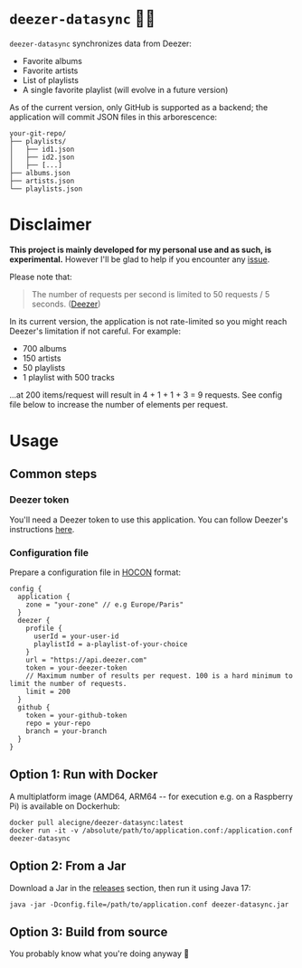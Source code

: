 # `deezer-datasync` :musical_note::floppy_disk:

`deezer-datasync` synchronizes data from Deezer:

- Favorite albums
- Favorite artists
- List of playlists
- A single favorite playlist (will evolve in a future version)

As of the current version, only GitHub is supported as a backend; the application will commit JSON
files in this arborescence:

```
your-git-repo/
├── playlists/
│   ├── id1.json
│   ├── id2.json
│   ├── [...]
├── albums.json
├── artists.json
└── playlists.json
```

# Disclaimer

**This project is mainly developed for my personal use and as such, is experimental.** However I'll
be glad to help if you encounter any [issue](https://github.com/alecigne/deezer-datasync/issues).

Please note that:

> The number of requests per second is limited to 50 requests / 5
> seconds. ([Deezer](https://developers.deezer.com/api))

In its current version, the application is not rate-limited so you might reach Deezer's limitation
if not careful. For example:

- 700 albums
- 150 artists
- 50 playlists
- 1 playlist with 500 tracks

...at 200 items/request will result in 4 + 1 + 1 + 3 = 9 requests. See config file below to increase
the number of elements per request.

# Usage

## Common steps

### Deezer token

You'll need a Deezer token to use this application. You can follow Deezer's
instructions [here](https://developers.deezer.com/api/oauth).

### Configuration file

Prepare a configuration file in [HOCON](https://github.com/lightbend/config/blob/main/HOCON.md)
format:

``` hocon
config {
  application {
    zone = "your-zone" // e.g Europe/Paris"
  }
  deezer {
    profile {
      userId = your-user-id
      playlistId = a-playlist-of-your-choice
    }
    url = "https://api.deezer.com"
    token = your-deezer-token
    // Maximum number of results per request. 100 is a hard minimum to limit the number of requests.
    limit = 200
  }
  github {
    token = your-github-token
    repo = your-repo
    branch = your-branch
  }
}
```

## Option 1: Run with Docker

A multiplatform image (AMD64, ARM64 -- for execution e.g. on a Raspberry Pi) is available on
Dockerhub:

```
docker pull alecigne/deezer-datasync:latest
docker run -it -v /absolute/path/to/application.conf:/application.conf deezer-datasync
```

## Option 2: From a Jar

Download a Jar in the [releases](https://github.com/alecigne/deezer-datasync/releases) section, then
run it using Java 17:

``` shell
java -jar -Dconfig.file=/path/to/application.conf deezer-datasync.jar
```

## Option 3: Build from source

You probably know what you're doing anyway :slightly_smiling_face:
